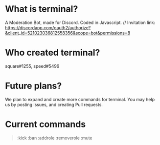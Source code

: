 # What is terminal?
A Moderation Bot, made for Discord. Coded in Javascript. // Invitation link: https://discordapp.com/oauth2/authorize?&client_id=521023036812558356&scope=bot&permissions=8

# Who created terminal?
square#1255, speed#5496

# Future plans?
We plan to expand and create more commands for terminal. You may help us by posting issues, and creating Pull requests.

# Current commands
>:kick
>:ban
>:addrole
>:removerole
>:mute
